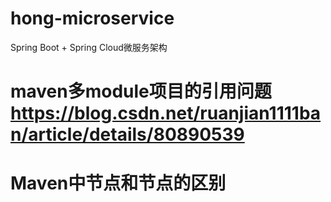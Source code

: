 # hong-microservice
Spring Boot + Spring Cloud微服务架构

# maven多module项目的引用问题 https://blog.csdn.net/ruanjian1111ban/article/details/80890539
# Maven中<dependencies>节点和<dependencyManagement>节点的区别

